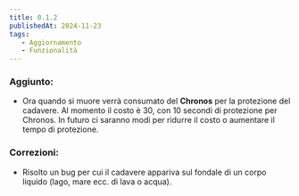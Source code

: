 ```yaml
---
title: 0.1.2
publishedAt: 2024-11-23
tags:
   - Aggiornamento
   - Funzionalità
---
```


### Aggiunto:
- Ora quando si muore verrà consumato del **Chronos** per la protezione del cadavere. Al momento il costo è 30, con 10 secondi di protezione per Chronos. In futuro ci saranno modi per ridurre il costo o aumentare il tempo di protezione.

### Correzioni:
- Risolto un bug per cui il cadavere appariva sul fondale di un corpo liquido (lago, mare ecc. di lava o acqua).